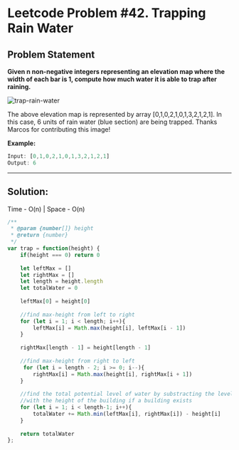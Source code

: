 # Leetcode Problem #42. Trapping Rain Water

## Problem Statement

**Given n non-negative integers representing an elevation map where the width of each bar is 1, compute how much water it is able to trap after raining.**

![trap-rain-water](https://assets.leetcode.com/uploads/2018/10/22/rainwatertrap.png)

The above elevation map is represented by array [0,1,0,2,1,0,1,3,2,1,2,1]. In this case, 6 units of rain water (blue section) are being trapped. Thanks Marcos for contributing this image!

**Example:**

```javascript
Input: [0,1,0,2,1,0,1,3,2,1,2,1]
Output: 6
```
---

## Solution: 
Time - O(n) | Space - O(n)

```javascript
/**
 * @param {number[]} height
 * @return {number}
 */
var trap = function(height) {
    if(height === 0) return 0
    
    let leftMax = []
    let rightMax = []
    let length = height.length
    let totalWater = 0
    
    leftMax[0] = height[0]
    
    //find max-height from left to right
    for (let i = 1; i < length; i++){
        leftMax[i] = Math.max(height[i], leftMax[i - 1])
    }
    
    rightMax[length - 1] = height[length - 1]
    
    //find max-height from right to left
     for (let i = length - 2; i >= 0; i--){
        rightMax[i] = Math.max(height[i], rightMax[i + 1])
    }
    
    //find the total potential level of water by substracting the level of water
    //with the height of the building if a building exists
    for (let i = 1; i < length-1; i++){
        totalWater += Math.min(leftMax[i], rightMax[i]) - height[i]
    }
    
    return totalWater
};

```
